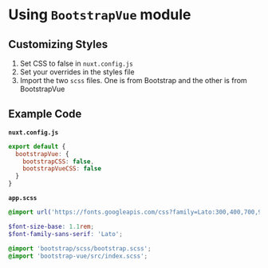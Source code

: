 # Using `BootstrapVue` module

## Customizing Styles

1. Set CSS to false in `nuxt.config.js`
2. Set your overrides in the styles file
3. Import the two `scss` files. One is from Bootstrap and the other is from BootstrapVue

## Example Code

**`nuxt.config.js`**

```js
export default {
  bootstrapVue: {
    bootstrapCSS: false,
    bootstrapVueCSS: false
  }
}
```

**`app.scss`**

```scss
@import url('https://fonts.googleapis.com/css?family=Lato:300,400,700,900&display=swap');

$font-size-base: 1.1rem;
$font-family-sans-serif: 'Lato';

@import 'bootstrap/scss/bootstrap.scss';
@import 'bootstrap-vue/src/index.scss';
```
